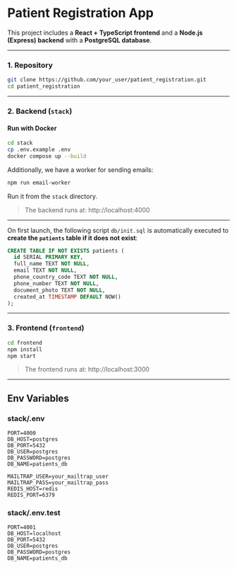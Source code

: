 # Patient Registration App

This project includes a **React + TypeScript frontend** and a **Node.js (Express) backend** with a **PostgreSQL database**.

---

### 1. Repository

```bash
git clone https://github.com/your_user/patient_registration.git
cd patient_registration
```

---

### 2. Backend (`stack`)

#### Run with Docker

```bash
cd stack
cp .env.example .env
docker compose up --build
```

Additionally, we have a worker for sending emails:

```bash
npm run email-worker
```

Run it from the `stack` directory.

> The backend runs at: http://localhost:4000

---

On first launch, the following script `db/init.sql` is automatically executed to **create the `patients` table if it does not exist**:

```sql
CREATE TABLE IF NOT EXISTS patients (
  id SERIAL PRIMARY KEY,
  full_name TEXT NOT NULL,
  email TEXT NOT NULL,
  phone_country_code TEXT NOT NULL,
  phone_number TEXT NOT NULL,
  document_photo TEXT NOT NULL,
  created_at TIMESTAMP DEFAULT NOW()
);
```

---

### 3. Frontend (`frontend`)

```bash
cd frontend
npm install
npm start
```

> The frontend runs at: http://localhost:3000

---

## Env Variables

### stack/.env

```env
PORT=4000
DB_HOST=postgres
DB_PORT=5432
DB_USER=postgres
DB_PASSWORD=postgres
DB_NAME=patients_db

MAILTRAP_USER=your_mailtrap_user
MAILTRAP_PASS=your_mailtrap_pass
REDIS_HOST=redis
REDIS_PORT=6379
```

### stack/.env.test

```env
PORT=4001
DB_HOST=localhost
DB_PORT=5432
DB_USER=postgres
DB_PASSWORD=postgres
DB_NAME=patients_db
```
